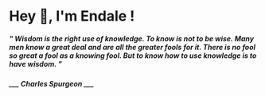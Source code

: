 <h1 title="head"> Hey 👋, I'm Endale !</h1>

**<h5><i>" Wisdom is the right use of knowledge. To know is not to be wise. Many men know a great deal and are all the greater fools for it. There is no fool so great a fool as a knowing fool. But to know how to use knowledge is to have wisdom. "</i></h5>**

*<b>___ Charles Spurgeon ___</b>*

